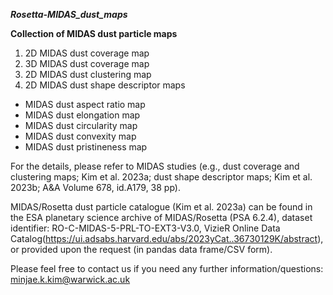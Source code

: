 ***Rosetta-MIDAS_dust_maps***

**Collection of MIDAS dust particle maps**

1. 2D MIDAS dust coverage map
2. 3D MIDAS dust coverage map
3. 2D MIDAS dust clustering map
4. 2D MIDAS dust shape descriptor maps
- MIDAS dust aspect ratio map
- MIDAS dust elongation map
- MIDAS dust circularity map
- MIDAS dust convexity map
- MIDAS dust pristineness map

For the details, please refer to MIDAS studies (e.g., dust coverage and clustering maps; Kim et al. 2023a; dust shape descriptor maps; Kim et al. 2023b; A&A Volume 678, id.A179, 38 pp).

MIDAS/Rosetta dust particle catalogue (Kim et al. 2023a) can be found in the ESA planetary science archive of MIDAS/Rosetta (PSA 6.2.4), dataset identifier: RO-C-MIDAS-5-PRL-TO-EXT3-V3.0, VizieR Online Data Catalog(https://ui.adsabs.harvard.edu/abs/2023yCat..36730129K/abstract), or provided upon the request (in pandas data frame/CSV form).

Please feel free to contact us if you need any further information/questions: minjae.k.kim@warwick.ac.uk
